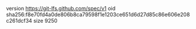 version https://git-lfs.github.com/spec/v1
oid sha256:f8e70fd4a0de806b8ca79598f1e1203ce651d6d27d85c86e606e208c261dcf34
size 9250
